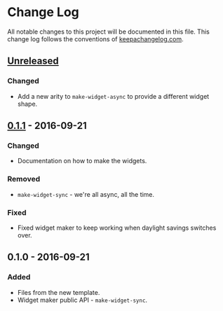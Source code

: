 # Change Log
All notable changes to this project will be documented in this file. This change log follows the conventions of [keepachangelog.com](http://keepachangelog.com/).

## [Unreleased]
### Changed
- Add a new arity to `make-widget-async` to provide a different widget shape.

## [0.1.1] - 2016-09-21
### Changed
- Documentation on how to make the widgets.

### Removed
- `make-widget-sync` - we're all async, all the time.

### Fixed
- Fixed widget maker to keep working when daylight savings switches over.

## 0.1.0 - 2016-09-21
### Added
- Files from the new template.
- Widget maker public API - `make-widget-sync`.

[Unreleased]: https://github.com/your-name/texas-holdem-ai/compare/0.1.1...HEAD
[0.1.1]: https://github.com/your-name/texas-holdem-ai/compare/0.1.0...0.1.1
